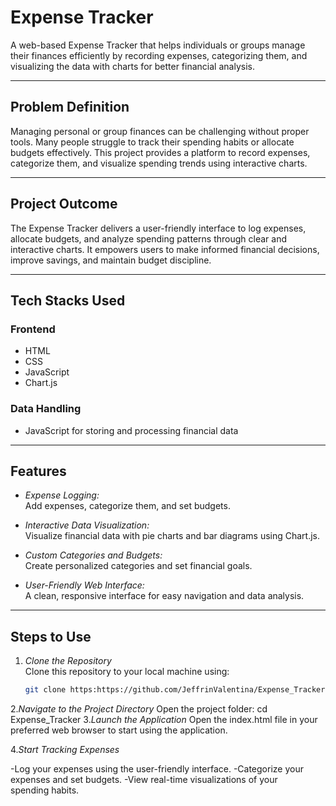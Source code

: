 # Expense Tracker  

A web-based Expense Tracker that helps individuals or groups manage their finances efficiently by recording expenses, categorizing them, and visualizing the data with charts for better financial analysis.

---

## Problem Definition  

Managing personal or group finances can be challenging without proper tools. Many people struggle to track their spending habits or allocate budgets effectively. This project provides a platform to record expenses, categorize them, and visualize spending trends using interactive charts.

---

## Project Outcome  

The Expense Tracker delivers a user-friendly interface to log expenses, allocate budgets, and analyze spending patterns through clear and interactive charts. It empowers users to make informed financial decisions, improve savings, and maintain budget discipline.

---

## Tech Stacks Used  

### Frontend  
- HTML  
- CSS  
- JavaScript  
- Chart.js  

### Data Handling  
- JavaScript for storing and processing financial data  

---

## Features  

- *Expense Logging:*  
  Add expenses, categorize them, and set budgets.  

- *Interactive Data Visualization:*  
  Visualize financial data with pie charts and bar diagrams using Chart.js.  

- *Custom Categories and Budgets:*  
  Create personalized categories and set financial goals.  

- *User-Friendly Web Interface:*  
  A clean, responsive interface for easy navigation and data analysis.  
 
---

## Steps to Use  


1. *Clone the Repository*  
   Clone this repository to your local machine using:  
   ```bash
   git clone https:https://github.com/JeffrinValentina/Expense_Tracker.git
2.*Navigate to the Project Directory*
Open the project folder:
cd Expense_Tracker
3.*Launch the Application*
Open the index.html file in your preferred web browser to start using the application.

4.*Start Tracking Expenses*

-Log your expenses using the user-friendly interface.
-Categorize your expenses and set budgets.
-View real-time visualizations of your spending habits.
